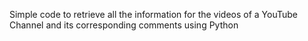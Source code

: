 Simple code to retrieve all the information for the videos of a YouTube Channel and its corresponding comments using Python
